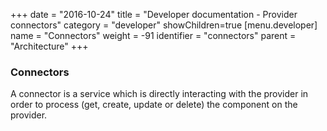 +++
date = "2016-10-24"
title = "Developer documentation - Provider connectors"
category = "developer"
showChildren=true
[menu.developer]
  name = "Connectors"
  weight = -91
  identifier = "connectors"
  parent = "Architecture"
+++

### Connectors

A connector is a service which is directly interacting with the provider in order to process (get, create, update or delete) the component on the provider.


